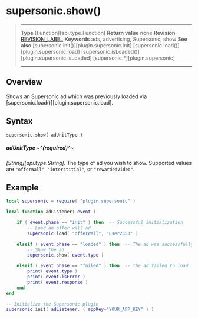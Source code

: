 # supersonic.show()

> --------------------- ------------------------------------------------------------------------------------------
> __Type__              [Function][api.type.Function]
> __Return value__      none
> __Revision__          [REVISION_LABEL](REVISION_URL)
> __Keywords__          ads, advertising, Supersonic, show
> __See also__          [supersonic.init()][plugin.supersonic.init]
>						[supersonic.load()][plugin.supersonic.load]
>						[supersonic.isLoaded()][plugin.supersonic.isLoaded]
>						[supersonic.*][plugin.supersonic]
> --------------------- ------------------------------------------------------------------------------------------


## Overview

Shows an Supersonic ad which was previously loaded via [supersonic.load()][plugin.supersonic.load].


## Syntax

	supersonic.show( adUnitType )

##### adUnitType ~^(required)^~
_[String][api.type.String]._ The type of ad you wish to show. Supported values are `"offerWall"`, `"interstitial"`, or `"rewardedVideo"`.


## Example

``````lua
local supersonic = require( "plugin.supersonic" )

local function adListener( event )

	if ( event.phase == "init" ) then  -- Successful initialization
		-- Load an offer wall ad
		supersonic.load( "offerWall", "user2353" )

	elseif ( event.phase == "loaded" ) then  -- The ad was successfully loaded
		-- Show the ad
		supersonic.show( event.type )

	elseif ( event.phase == "failed" ) then  -- The ad failed to load
		print( event.type )
		print( event.isError )
		print( event.response )
	end
end

-- Initialize the Supersonic plugin
supersonic.init( adListener, { appKey="YOUR_APP_KEY" } )
``````
